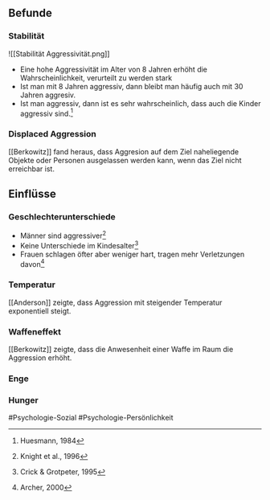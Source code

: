## Befunde
### Stabilität
![[Stabilität Aggressivität.png]]

- Eine hohe Aggressivität im Alter von 8 Jahren erhöht die Wahrscheinlichkeit, verurteilt zu werden stark
- Ist man mit 8 Jahren aggressiv, dann bleibt man häufig auch mit 30 Jahren aggresiv.
- Ist man aggressiv, dann ist es sehr wahrscheinlich, dass auch die Kinder aggressiv sind.[^1] 

### Displaced Aggression
[[Berkowitz]] fand heraus, dass Aggresion auf dem Ziel naheliegende Objekte oder Personen ausgelassen werden kann, wenn das Ziel nicht erreichbar ist.

## Einflüsse
###  Geschlechterunterschiede
- Männer sind aggressiver[^3]
- Keine Unterschiede im Kindesalter[^2]
- Frauen schlagen öfter aber weniger hart, tragen mehr Verletzungen davon[^4]

### Temperatur
[[Anderson]] zeigte, dass Aggression mit steigender Temperatur exponentiell steigt.

### Waffeneffekt
[[Berkowitz]] zeigte, dass die Anwesenheit einer Waffe im Raum die Aggression erhöht.

### Enge

### Hunger

#Psychologie-Sozial #Psychologie-Persönlichkeit 

[^1]: Huesmann, 1984
[^2]: Crick & Grotpeter, 1995
[^3]: Knight et al., 1996
[^4]: Archer, 2000